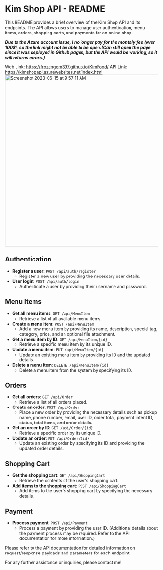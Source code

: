 # Kim Shop API - README

This README provides a brief overview of the Kim Shop API and its endpoints. The API allows users to manage user authentication, menu items, orders, shopping carts, and payments for an online shop.

**_Due to the Azure account issue, I no longer pay for the monthly fee (over 100$), so the link might not be able to be open.(Can still open the page since it was deployed in Github pages, but the API would be working, so it will returns errors.)_**

Web Link: https://frozengem397.github.io/KimFood/
API Link: https://kimshopapi.azurewebsites.net/index.html
<img width="567" alt="Screenshot 2023-06-15 at 9 57 11 AM" src="https://github.com/frozengem397/Food_Menu/assets/77391202/3eea90a9-4f62-4529-8014-6e063e8eaf47">

## Authentication

- **Register a user**: `POST /api/auth/register`
  - Register a new user by providing the necessary user details.
- **User login**: `POST /api/auth/login`
  - Authenticate a user by providing their username and password.

## Menu Items

- **Get all menu items**: `GET /api/MenuItem`
  - Retrieve a list of all available menu items.
- **Create a menu item**: `POST /api/MenuItem`
  - Add a new menu item by providing its name, description, special tag, category, price, and an optional file attachment.
- **Get a menu item by ID**: `GET /api/MenuItem/{id}`
  - Retrieve a specific menu item by its unique ID.
- **Update a menu item**: `PUT /api/MenuItem/{id}`
  - Update an existing menu item by providing its ID and the updated details.
- **Delete a menu item**: `DELETE /api/MenuItem/{id}`
  - Delete a menu item from the system by specifying its ID.

## Orders

- **Get all orders**: `GET /api/Order`
  - Retrieve a list of all orders placed.
- **Create an order**: `POST /api/Order`
  - Place a new order by providing the necessary details such as pickup name, phone number, email, user ID, order total, payment intent ID, status, total items, and order details.
- **Get an order by ID**: `GET /api/Order/{id}`
  - Retrieve a specific order by its unique ID.
- **Update an order**: `PUT /api/Order/{id}`
  - Update an existing order by specifying its ID and providing the updated order details.

## Shopping Cart

- **Get the shopping cart**: `GET /api/ShoppingCart`
  - Retrieve the contents of the user's shopping cart.
- **Add items to the shopping cart**: `POST /api/ShoppingCart`
  - Add items to the user's shopping cart by specifying the necessary details.

## Payment

- **Process payment**: `POST /api/Payment`
  - Process a payment by providing the user ID. (Additional details about the payment process may be required. Refer to the API documentation for more information.)

Please refer to the API documentation for detailed information on request/response payloads and parameters for each endpoint.

For any further assistance or inquiries, please contact me!
